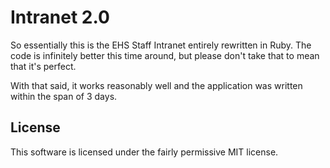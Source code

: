 Intranet 2.0
============
So essentially this is the EHS Staff Intranet entirely rewritten in Ruby. The code is infinitely better this time around, but please don't take that to mean that it's perfect.

With that said, it works reasonably well and the application was written within the span of 3 days.

License
-------
This software is licensed under the fairly permissive MIT license. 
